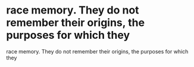 # race memory. They do not remember their origins, the purposes for which they

race memory. They do not remember their origins, the purposes for which they